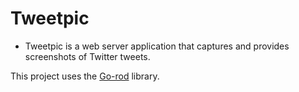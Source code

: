 # Tweetpic

- Tweetpic is a web server application that captures and provides screenshots of Twitter tweets.

This project uses the [Go-rod](https://github.com/go-rod/rod) library.
